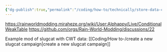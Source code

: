 ```yaml
---
{"dg-publish":true,"permalink":"/coding/how-to/technically/store-data-cwt/"}
---
```


https://rainworldmodding.miraheze.org/wiki/User:Alphappy/Live/ConditionalWeakTable
https://github.com/orgs/Rain-World-Modding/discussions/22

Example mod of slugcat with CWT data: [[Coding/How to-/create a new slugcat campaign\|create a new slugcat campaign]]